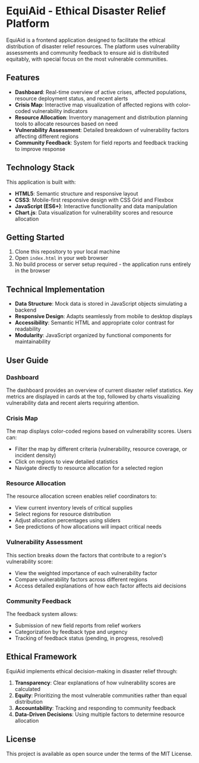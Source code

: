 # EquiAid - Ethical Disaster Relief Platform

EquiAid is a frontend application designed to facilitate the ethical distribution of disaster relief resources. The platform uses vulnerability assessments and community feedback to ensure aid is distributed equitably, with special focus on the most vulnerable communities.

## Features

- **Dashboard**: Real-time overview of active crises, affected populations, resource deployment status, and recent alerts
- **Crisis Map**: Interactive map visualization of affected regions with color-coded vulnerability indicators
- **Resource Allocation**: Inventory management and distribution planning tools to allocate resources based on need
- **Vulnerability Assessment**: Detailed breakdown of vulnerability factors affecting different regions
- **Community Feedback**: System for field reports and feedback tracking to improve response

## Technology Stack

This application is built with:

- **HTML5**: Semantic structure and responsive layout
- **CSS3**: Mobile-first responsive design with CSS Grid and Flexbox
- **JavaScript (ES6+)**: Interactive functionality and data manipulation
- **Chart.js**: Data visualization for vulnerability scores and resource allocation

## Getting Started

1. Clone this repository to your local machine
2. Open `index.html` in your web browser
3. No build process or server setup required - the application runs entirely in the browser

## Technical Implementation

- **Data Structure**: Mock data is stored in JavaScript objects simulating a backend
- **Responsive Design**: Adapts seamlessly from mobile to desktop displays
- **Accessibility**: Semantic HTML and appropriate color contrast for readability
- **Modularity**: JavaScript organized by functional components for maintainability

## User Guide

### Dashboard
The dashboard provides an overview of current disaster relief statistics. Key metrics are displayed in cards at the top, followed by charts visualizing vulnerability data and recent alerts requiring attention.

### Crisis Map
The map displays color-coded regions based on vulnerability scores. Users can:
- Filter the map by different criteria (vulnerability, resource coverage, or incident density)
- Click on regions to view detailed statistics
- Navigate directly to resource allocation for a selected region

### Resource Allocation
The resource allocation screen enables relief coordinators to:
- View current inventory levels of critical supplies
- Select regions for resource distribution
- Adjust allocation percentages using sliders
- See predictions of how allocations will impact critical needs

### Vulnerability Assessment
This section breaks down the factors that contribute to a region's vulnerability score:
- View the weighted importance of each vulnerability factor
- Compare vulnerability factors across different regions
- Access detailed explanations of how each factor affects aid decisions

### Community Feedback
The feedback system allows:
- Submission of new field reports from relief workers
- Categorization by feedback type and urgency
- Tracking of feedback status (pending, in progress, resolved)

## Ethical Framework

EquiAid implements ethical decision-making in disaster relief through:

1. **Transparency**: Clear explanations of how vulnerability scores are calculated
2. **Equity**: Prioritizing the most vulnerable communities rather than equal distribution
3. **Accountability**: Tracking and responding to community feedback
4. **Data-Driven Decisions**: Using multiple factors to determine resource allocation

## License

This project is available as open source under the terms of the MIT License. 